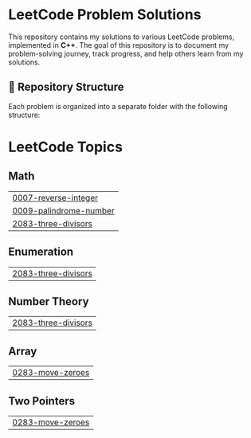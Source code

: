 # LeetCode Problem Solutions

This repository contains my solutions to various LeetCode problems, implemented in **C++**. The goal of this repository is to document my problem-solving journey, track progress, and help others learn from my solutions.

## 📂 Repository Structure

Each problem is organized into a separate folder with the following structure:


<!---LeetCode Topics Start-->
# LeetCode Topics
## Math
|  |
| ------- |
| [0007-reverse-integer](https://github.com/Rahat100x/LeetCodeProblem/tree/master/0007-reverse-integer) |
| [0009-palindrome-number](https://github.com/Rahat100x/LeetCodeProblem/tree/master/0009-palindrome-number) |
| [2083-three-divisors](https://github.com/Rahat100x/LeetCodeProblem/tree/master/2083-three-divisors) |
## Enumeration
|  |
| ------- |
| [2083-three-divisors](https://github.com/Rahat100x/LeetCodeProblem/tree/master/2083-three-divisors) |
## Number Theory
|  |
| ------- |
| [2083-three-divisors](https://github.com/Rahat100x/LeetCodeProblem/tree/master/2083-three-divisors) |
## Array
|  |
| ------- |
| [0283-move-zeroes](https://github.com/Rahat100x/LeetCodeProblem/tree/master/0283-move-zeroes) |
## Two Pointers
|  |
| ------- |
| [0283-move-zeroes](https://github.com/Rahat100x/LeetCodeProblem/tree/master/0283-move-zeroes) |
<!---LeetCode Topics End-->